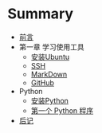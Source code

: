 # Summary

* [前言](README.md)
* 第一章 学习使用工具
   * [安装Ubuntu](SetupUbuntu.md)
   * [SSH](UsingSSH.md)
   * [MarkDown](UsingMarkDown.md)
   * [GitHub](UsingGitHub.md)
* Python
   * [安装Python](SetupPython.md)
   * [第一个 Python 程序](firstPython.md)
* [后记](end.md)

